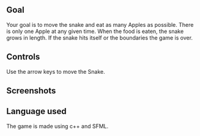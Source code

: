 ## Goal
Your goal is to move the snake and eat as many Apples as possible. There is only one Apple at any given time. 
When the food is eaten, the snake grows in length. 
If the snake hits itself or the boundaries the game is over.

## Controls
Use the arrow keys to move the Snake.

## Screenshots


## Language used
The game is made using c++ and SFML.
